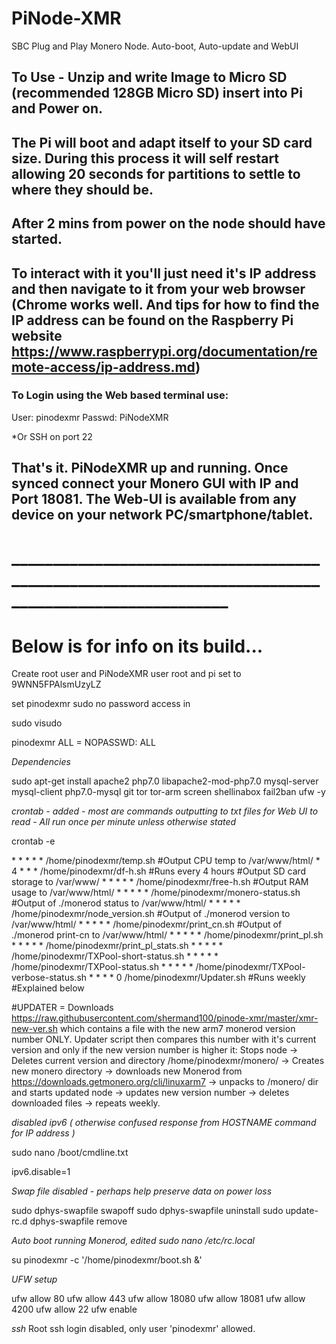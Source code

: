 # PiNode-XMR
SBC Plug and Play Monero Node. Auto-boot, Auto-update and WebUI

## To Use - Unzip and write Image to Micro SD (recommended 128GB Micro SD) insert into Pi and Power on.
## The Pi will boot and adapt itself to your SD card size. During this process it will self restart allowing 20 seconds for partitions to settle to where they should be.

## After 2 mins from power on the node should have started.

## To interact with it you'll just need it's IP address and then navigate to it from your web browser (Chrome works well. And tips for how to find the IP address can be found on the Raspberry Pi website https://www.raspberrypi.org/documentation/remote-access/ip-address.md)

### To Login using the Web based terminal use:
User: pinodexmr
Passwd: PiNodeXMR

*Or SSH on port 22

## That's it. PiNodeXMR up and running. Once synced connect your Monero GUI with IP and Port 18081. The Web-UI is available from any device on your network PC/smartphone/tablet.

# ____________________________________________________________________________________________________


# Below is for info on its build...


Create root user and PiNodeXMR user
root and pi set to 9WNN5FPAlsmUzyLZ


set pinodexmr sudo no password access in

sudo visudo

pinodexmr   ALL = NOPASSWD: ALL

*Dependencies*

sudo apt-get install apache2 php7.0 libapache2-mod-php7.0 mysql-server mysql-client php7.0-mysql git tor tor-arm screen shellinabox fail2ban ufw -y

*crontab - added - most are commands outputting to txt files for Web UI to read - All run once per minute unless otherwise stated*

crontab -e

\* \* \* \* \* /home/pinodexmr/temp.sh				    #Output CPU temp to /var/www/html/
\* 4 \* \* \* /home/pinodexmr/df-h.sh				    #Runs every 4 hours #Output SD card storage to /var/www/
\* \* \* \* \* /home/pinodexmr/free-h.sh				    #Output RAM usage to /var/www/html/
\* \* \* \* \* /home/pinodexmr/monero-status.sh		    #Output of ./monerod status to /var/www/html/
\* \* \* \* \* /home/pinodexmr/node_version.sh		    #Output of ./monerod version to /var/www/html/
\* \* \* \* \* /home/pinodexmr/print_cn.sh			    #Output of ./monerod print-cn to /var/www/html/
\* \* \* \* \* /home/pinodexmr/print_pl.sh			
\* \* \* \* \* /home/pinodexmr/print_pl_stats.sh
\* \* \* \* \* /home/pinodexmr/TXPool-short-status.sh
\* \* \* \* \* /home/pinodexmr/TXPool-status.sh
\* \* \* \* \* /home/pinodexmr/TXPool-verbose-status.sh
\* \* \* \* 0 /home/pinodexmr/Updater.sh			#Runs weekly #Explained below

#UPDATER = Downloads https://raw.githubusercontent.com/shermand100/pinode-xmr/master/xmr-new-ver.sh which contains a file with the new arm7 monerod version number ONLY.
Updater script then compares this number with it's current version and only if the new version number is higher it:
Stops node -> Deletes current version and directory /home/pinodexmr/monero/ -> Creates new monero directory -> downloads new Monerod from https://downloads.getmonero.org/cli/linuxarm7 -> unpacks to /monero/ dir and starts updated node -> updates new version number -> deletes downloaded files -> repeats weekly.


*disabled ipv6 ( otherwise confused response from HOSTNAME command for IP address )*

sudo nano /boot/cmdline.txt

ipv6.disable=1

*Swap file disabled - perhaps help preserve data on power loss*

sudo dphys-swapfile swapoff
sudo dphys-swapfile uninstall
sudo update-rc.d dphys-swapfile remove

*Auto boot running Monerod, edited  sudo nano /etc/rc.local*

su pinodexmr -c '/home/pinodexmr/boot.sh &'

*UFW setup*

ufw allow 80
ufw allow 443
ufw allow 18080
ufw allow 18081
ufw allow 4200
ufw allow 22
ufw enable

*ssh*
Root ssh login disabled, only user 'pinodexmr' allowed.
